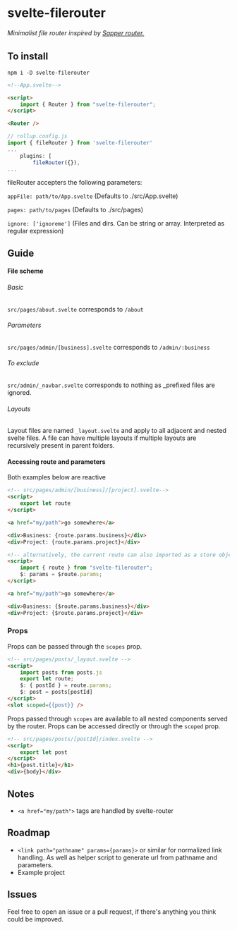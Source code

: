 # svelte-filerouter

###### Minimalist file router inspired by [Sapper router.](https://sapper.svelte.dev/docs#File_naming_rules)






## To install

``npm i -D svelte-filerouter``


```html
<!--App.svelte-->

<script>
    import { Router } from "svelte-filerouter";
</script>

<Router />

```

```javascript
// rollup.config.js
import { fileRouter } from 'svelte-filerouter'
...
    plugins: [
        fileRouter({}),
...

```
fileRouter accepters the following parameters:

``appFile: path/to/App.svelte`` (Defaults to ./src/App.svelte)

``pages: path/to/pages`` (Defaults to ./src/pages)

``ignore: ['ignoreme']`` (Files and dirs. Can be string or array. Interpreted as regular expression)


## Guide

#### File scheme

###### Basic
``src/pages/about.svelte`` corresponds to ``/about``

###### Parameters
``src/pages/admin/[business].svelte`` corresponds to ``/admin/:business``

###### To exclude
``src/admin/_navbar.svelte`` corresponds to nothing as _prefixed files are ignored.

###### Layouts
Layout files are named ``_layout.svelte`` and apply to all adjacent and nested svelte files. A file can have multiple layouts if multiple layouts are recursively present in parent folders.

#### Accessing route and parameters
Both examples below are reactive

```html
<!-- src/pages/admin/[business]/[project].svelte-->
<script>
	export let route
</script>

<a href="my/path">go somewhere</a>

<div>Business: {route.params.business}</div>
<div>Project: {route.params.project}</div>
```

```html
<!-- alternatively, the current route can also imported as a store object -->
<script>
    import { route } from "svelte-filerouter";
    $: params = $route.params;
</script>

<a href="my/path">go somewhere</a>

<div>Business: {$route.params.business}</div>
<div>Project: {$route.params.project}</div>
```

### Props
Props can be passed through the ``scopes`` prop.
```html
<!-- src/pages/posts/_layout.svelte -->
<script>
    import posts from posts.js
    export let route;
    $: { postId } = route.params;
    $: post = posts[postId]
</script>
<slot scoped={{post}} />
```
Props passed through ``scopes`` are available to all nested components served by the router. Props can be accessed directly or through the ``scoped`` prop.
```html
<!-- src/pages/posts/[postId]/index.svelte -->
<script>
    export let post
</script>
<h1>{post.title}</h1>
<div>{body}</div>
```



## Notes
- ``<a href="my/path">`` tags are handled by svelte-router

## Roadmap
- ``<link path="pathname" params={params}>`` or similar for normalized link handling. As well as helper script to generate url from pathname and parameters.
- Example project

## Issues
Feel free to open an issue or a pull request, if there's anything you think could be improved.

